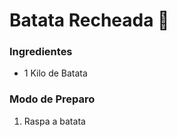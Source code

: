 # Batata Recheada :potato:

### Ingredientes

- 1 Kilo de Batata





### Modo de Preparo

1. Raspa a batata





